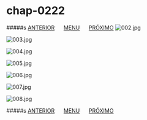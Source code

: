 # chap-0222
#####s [ANTERIOR](/chap-0221/readme.md)&nbsp;&nbsp;&nbsp;&nbsp;&nbsp;&nbsp;[MENU](/readme.md)&nbsp;&nbsp;&nbsp;&nbsp;&nbsp;&nbsp;[PRÓXIMO](/chap-0223/readme.md)
![002.jpg](002.jpg)

![003.jpg](003.jpg)

![004.jpg](004.jpg)

![005.jpg](005.jpg)

![006.jpg](006.jpg)

![007.jpg](007.jpg)

![008.jpg](008.jpg)

#####s [ANTERIOR](/chap-0221/readme.md)&nbsp;&nbsp;&nbsp;&nbsp;&nbsp;&nbsp;[MENU](/readme.md)&nbsp;&nbsp;&nbsp;&nbsp;&nbsp;&nbsp;[PRÓXIMO](/chap-0223/readme.md)
